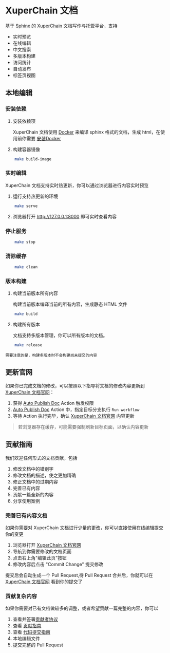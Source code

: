 # XuperChain 文档

基于 [Sphinx](https://github.com/sphinx-doc/sphinx) 的 [XuperChain](https://github.com/xuperchain/xuperchain) 文档写作与托管平台，支持
- 实时预览
- 在线编辑
- 中文搜索
- 多版本构建
- 访问统计
- 自动发布
- 标签页视图

## 本地编辑

### 安装依赖
1. 安装依赖项

    XuperChain 文档使用 [Docker](https://docs.docker.com/engine/install/) 来编译 sphinx 格式的文档，生成 html，在使用前你需要 [安装Docker](https://docs.docker.com/engine/install/) 

2. 构建容器镜像

``` bash
    make build-image
```
### 实时编辑
XuperChain 文档支持实时热更新，你可以通过浏览器进行内容实时预览

1. 运行支持热更新的环境
``` bash
    make serve
```

2. 浏览器打开 http://127.0.0.1:8000 即可实时查看内容

### 停止服务
``` bash
    make stop
```
### 清除缓存
``` bash
    make clean
```

### 版本构建

1. 构建当前版本所有内容
   
   构建当前版本编译当前的所有内容，生成静态 HTML 文件 

```bash
    make build
```
   
2. 构建所有版本
   
   文档支持多版本管理，你可以所有版本的文档。
``` bash
    make release
```
    需要注意的是，构建多版本时不会构建尚未提交的内容

## 更新官网

如果你已完成文档的修改，可以按照以下指导将文档的修改内容更新到 [XuperChain 文档官网]：

1. 获得 [Auto Publish Doc] Action 触发权限
2. [Auto Publish Doc] Action 中，指定目标分支执行 `Run workflow`
3. 等待 Action 执行完毕，确认 [XuperChain 文档官网] 内容更新

> 若浏览器存在缓存，可能需要强制刷新目标页面，以确认内容更新

## 贡献指南
我们欢迎任何形式的文档贡献，包括
1. 修改文档中的错别字
2. 修改文档的描述，使之更加精确
3. 修正文档中的过期内容
4. 完善已有内容
5. 贡献一篇全新的内容
6. 分享使用案例


### 完善已有内容文档
如果你需要对 XuperChain 文档进行少量的更改，你可以直接使用在线编辑提交你的变更
1. 浏览器打开 [XuperChain 文档官网]
2. 导航到你需要修改的文档页面
3. 点击右上角"编辑此页"按钮
4. 修改内容后点击 "Commit Change" 提交修改

提交后会自动生成一个 Pull Request,待 Pull Request 合并后，你就可以在 [XuperChain 文档官网] 看到你的提交了

### 贡献复杂内容
如果你需要对已有文档做较多的调整，或者希望贡献一篇完整的内容，你可以
1. 查看并签署[贡献者协议](https://cla-assistant.io/xuperchain/xuperchain)
2. 查看 [贡献指南](https://github.com/xuperchain/xuperchain/blob/master/CONTRIBUTING.md)
3. 查看 [代码提交指南](https://xuper.baidu.com/n/xuperdoc/contribution/pull_requests.html)
4. 本地编辑文件
5. 提交完整的 Pull Request

[Auto Publish Doc]: https://github.com/xuperchain/docs/actions/workflows/ci.yml
[XuperChain 文档官网]: https://xuper.baidu.com/n/xuperdoc/index.html